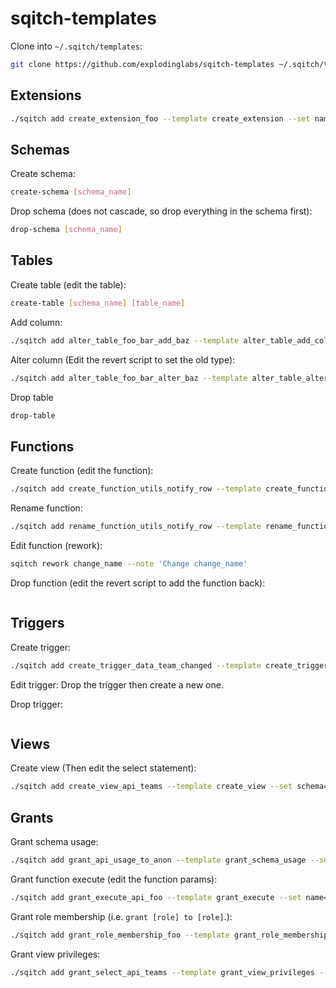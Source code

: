 # sqitch-templates

Clone into `~/.sqitch/templates`:
```sh
git clone https://github.com/explodinglabs/sqitch-templates ~/.sqitch/templates
```

## Extensions

```sh
./sqitch add create_extension_foo --template create_extension --set name=foo --note 'Create extension foo'
```

## Schemas

Create schema:
```sh
create-schema [schema_name]
```

Drop schema (does not cascade, so drop everything in the schema first):
```sh
drop-schema [schema_name]
```

## Tables

Create table (edit the table):
```sh
create-table [schema_name] [table_name]
```

Add column:
```sh
./sqitch add alter_table_foo_bar_add_baz --template alter_table_add_column --set schema=foo --set table=bar --set column_name=baz --set column_type=integer --note 'Add foo.bar column baz'
```

Alter column (Edit the revert script to set the old type):
```sh
./sqitch add alter_table_foo_bar_alter_baz --template alter_table_alter_column --set schema=foo --set table=bar --set column_name=baz --set change='type varchar(4)' --note 'Alter foo.bar column baz'
```

Drop table
```sh
drop-table
```


## Functions

Create function (edit the function):
```sh
./sqitch add create_function_utils_notify_row --template create_function --set schema=utils --set name=notify_row --note 'Add utils.notify_row function'
```

Rename function:
```sh
./sqitch add rename_function_utils_notify_row --template rename_function --set oldschema=utils --set oldname=notify_row --set newschema=utils --set newname=notify_row --note 'Rename utils.notify_row function'
```

Edit function (rework):
```sh
sqitch rework change_name --note 'Change change_name'
```

Drop function (edit the revert script to add the function back):
```sh
```

## Triggers

Create trigger:
```sh
./sqitch add create_trigger_data_team_changed --template create_trigger --set table_schema=data --set table_name=team --set trigger_name=team_changed --note 'Add data.team_changed trigger'
```

Edit trigger:
Drop the trigger then create a new one.

Drop trigger:
```sh
```

## Views

Create view (Then edit the select statement):
```sh
./sqitch add create_view_api_teams --template create_view --set schema=api --set name=teams --note 'Add api.teams view'
```

## Grants

Grant schema usage:
```sh
./sqitch add grant_api_usage_to_anon --template grant_schema_usage --set schema=api --set role=anon --note 'Grant usage on api schema to anon'
```

Grant function execute (edit the function params):
```sh
./sqitch add grant_execute_api_foo --template grant_execute --set name=api.login --set role=web_user --note 'Grant execute on api.login to web_user'
```

Grant role membership (i.e. `grant [role] to [role]`.):
```sh
./sqitch add grant_role_membership_foo --template grant_role_membership --set from_role=web_user --set role=authenticator --note 'Grant web_user to authenticator'
```

Grant view privileges:
```sh
./sqitch add grant_select_api_teams --template grant_view_privileges --set type=select --set schema=api --set table=teams --set role=web_user --note 'Grant select on api.teams to web_user'
```
